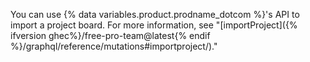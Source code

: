 You can use {% data variables.product.prodname_dotcom %}'s API to import a project board. For more information, see "[importProject]({% ifversion ghec%}/free-pro-team@latest{% endif %}/graphql/reference/mutations#importproject/)."
